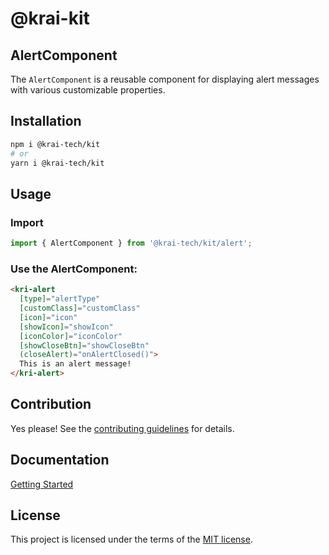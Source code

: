 # @krai-kit
## AlertComponent

The `AlertComponent` is a reusable component for displaying alert messages with various customizable properties.

## Installation

```bash
npm i @krai-tech/kit
# or
yarn i @krai-tech/kit
```

## Usage

### Import
```ts
import { AlertComponent } from '@krai-tech/kit/alert';
```

### Use the AlertComponent:

```html
<kri-alert
  [type]="alertType"
  [customClass]="customClass"
  [icon]="icon"
  [showIcon]="showIcon"
  [iconColor]="iconColor"
  [showCloseBtn]="showCloseBtn"
  (closeAlert)="onAlertClosed()">
  This is an alert message!
</kri-alert>
```

## Contribution

Yes please! See the
[contributing guidelines](https://krai-kit.dev/en/docs/contribution)
for details.

## Documentation

[Getting Started](https://krai-kit.dev/en/docs/getting-started)

## License

This project is licensed under the terms of the
[MIT license](https://github.com/krai-tech/krai-kit/blob/master/LICENSE).
